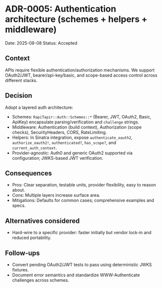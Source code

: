 # ADR-0005: Authentication architecture (schemes + helpers + middleware)

Date: 2025-08-08
Status: Accepted

## Context

APIs require flexible authentication/authorization mechanisms. We support OAuth2/JWT, bearer/api-key/basic, and scope-based access control across different stacks.

## Decision

Adopt a layered auth architecture:

- Schemes: `RapiTapir::Auth::Schemes::*` (Bearer, JWT, OAuth2, Basic, ApiKey) encapsulate parsing/verification and `challenge` strings.
- Middleware: Authentication (build context), Authorization (scope checks), SecurityHeaders, CORS, RateLimiting.
- Helpers: In Sinatra integration, expose `authenticate_oauth2`, `authorize_oauth2!`, `authenticated?`, `has_scope?`, and `current_auth_context`.
- Provider-agnostic: Auth0 and generic OAuth2 supported via configuration; JWKS-based JWT verification.

## Consequences

- Pros: Clear separation, testable units, provider flexibility, easy to reason about.
- Cons: Multiple layers increase surface area.
- Mitigations: Defaults for common cases; comprehensive examples and specs.

## Alternatives considered

- Hard-wire to a specific provider: faster initially but vendor lock-in and reduced portability.

## Follow-ups

- Convert pending OAuth2/JWT tests to pass using deterministic JWKS fixtures.
- Document error semantics and standardize WWW-Authenticate challenges across schemes.
